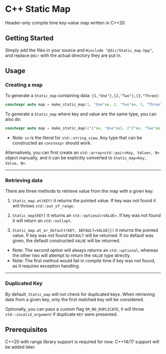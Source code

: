 # C++ Static Map

Header-only compile time key-value map written in C++20.

## Getting Started

Simply add the files in your source and `#include "@dir/Static_map.hpp"`, and replace `@dir` with the actual directory they are put in.

## Usage

### Creating a map

To generate a `Static_map` containing data: `{1,"One"},{2,"Two"},{3,"Three}`:

````c++
constexpr auto map = make_static_map(1, "One"sv, 2, "Two"sv, 3, "Three"sv);
````

To generate a `Static_map` where key and value are the same type, you can also do:

```c++
constexpr auto map = make_static_map({"1"sv, "One"sv}, {"2"sv, "Two"sv}, {"3"sv, "Three"sv});
```

-   Note: `sv` is the literal for `std::string_view`. Any type that can be constructed as `constexpr` should work.

Alternatively, you can first create an `std::array<std::pair<Key, Value>, N>` object manually, and it can be explicitly converted to `Static_map<Key, Value, N>`.

---

### Retrieving data

There are three methods to retrieve value from the map with a given key:

1.   `Static_map.at(KEY)` it returns the pointed value. If key was not found it will throws `std::out_of_range`.

2.   `Static_map[KEY]` it returns an `std::optional<VALUE>`. If key was not found it will return an `std::nullopt`.
3.   `Static_map.at_or_default(KEY, DEFAULT=VALUE{})` it returns the pointed value. If key was not found `DEFAULT` will be returned. If no default was given, the default constructed `VALUE` will be returned.

-   Note: The second option will always returns an `std::optional`, whereas the other two will attempt to return the `VALUE` type directly.
-   Note: The first method would fail in compile time if key was not found, as it requires exception handling.

---

### Duplicated Key

By default, `Static_map` will not check for duplicated keys. When retrieving data from a given key, only the first matched key will be considered.

Optionally, you can pass a custom flag `SM_NO_DUPLICATE`, it will throw `std::invalid_argument` if duplicate `KEY` were presented.

## Prerequisites

C++20 with range library support is required for now. C++14/17 support will be added later.
